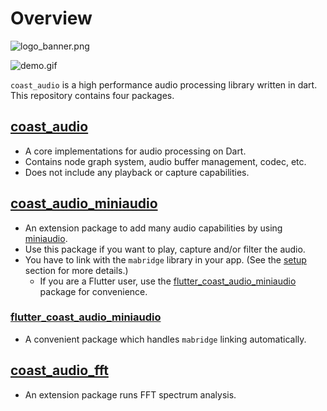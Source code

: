 # Overview

![logo_banner.png](resources/logo_banner.png)

![demo.gif](resources/demo.gif)

`coast_audio` is a high performance audio processing library written in dart.\
This repository contains four packages.

## [coast_audio](https://github.com/SKKbySSK/coast_audio/tree/main/packages/coast_audio)

- A core implementations for audio processing on Dart.
- Contains node graph system, audio buffer management, codec, etc.
- Does not include any playback or capture capabilities.

## [coast_audio_miniaudio](https://github.com/SKKbySSK/coast_audio/tree/main/packages/coast_audio_miniaudio)

- An extension package to add many audio capabilities by using [miniaudio](https://github.com/mackron/miniaudio).
- Use this package if you want to play, capture and/or filter the audio.
- You have to link with the `mabridge` library in your app. (See the [setup](https://github.com/SKKbySSK/coast_audio/tree/main/packages/coast_audio_miniaudio#setup) section for more details.)
  - If you are a Flutter user, use the [flutter_coast_audio_miniaudio](https://github.com/SKKbySSK/coast_audio/tree/main/packages/flutter_coast_audio_miniaudio) package for convenience.

### [flutter_coast_audio_miniaudio](https://github.com/SKKbySSK/coast_audio/tree/main/packages/flutter_coast_audio_miniaudio)

- A convenient package which handles `mabridge` linking automatically.

## [coast_audio_fft](https://github.com/SKKbySSK/coast_audio/tree/main/packages/coast_audio_fft)

- An extension package runs FFT spectrum analysis.
